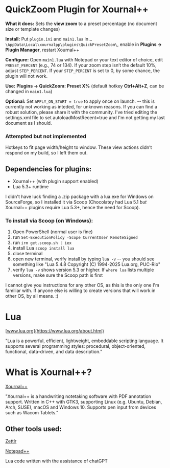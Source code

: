 # QuickZoom Plugin for Xournal++

**What it does:**
Sets the **view zoom** to a preset percentage (no document size or template changes)

**Install:** 
Put `plugin.ini` and `main1.lua` in `…\AppData\Local\xournalpp\plugins\QuickPresetZoom\`, enable in **Plugins → Plugin Manager**, restart Xournal++

**Configure:** 
Open `main1.lua` with Notepad or your text editor of choice, edit `PRESET_PERCENT` (e.g., 74 or 134). If your zoom step isn’t the default 10%, adjust `STEP_PERCENT`. If your `STEP_PERCENT` is set to 0, by some chance, the plugin will not work.

**Use:** 
**Plugins → QuickZoom: Preset X%** 
(default hotkey **Ctrl+Alt+Z**, can be changed in `main1.lua`)

**Optional:** 
Set `APPLY_ON_START = true` to apply once on launch. -- this is currently not working as inteded, for unknown reasons. If you can find a robust solution, please share it with the community. I've tried editing the settings.xml file to set autoloadMostRecent=true and I'm not getting my last document as I should.

### Attempted but not implemented
Hotkeys to fit page width/height to window. These view actions didn’t respond on my build, so I left them out.

## Dependencies for plugins: 
- Xournal++ (with plugin support enabled)
- Lua 5.3+ runtime

I didn't have luck finding a .zip package with a lua.exe for Windows on SourceForge, so I installed it via Scoop (Chocolatey had Lua 5.1 *but* Xournal++ plugins require Lua 5.3+, hence the need for Scoop).

### To install via Scoop (on Windows):
1. Open PowerShell (normal user is fine)
2. run ```Set-ExecutionPolicy -Scope CurrentUser RemoteSigned```
3. run ```irm get.scoop.sh | iex```
4. install Lua ```scoop install lua```
5. close terminal
6. open new terminal, verify install by typing ```lua -v``` -- you should see something like "Lua 5.4.8 Copyright (C) 1994-2025 Lua.org, PUC-Rio"
7. verify ```lua -v``` shows version 5.3 or higher. If ```where lua``` lists multiple versions, make sure the Scoop path is first

I cannot give you instructions for any other OS, as this is the only one I'm familiar with. If anyone else is willing to create versions that will work in other OS, by all means. :)

# Lua
[www.lua.org](https://www.lua.org/about.html)

"Lua is a powerful, efficient, lightweight, embeddable scripting language. It supports several programming styles: procedural, object-oriented, functional, data-driven, and data description."

# What is Xournal++?
[Xournal++](https://github.com/xournalpp)

"Xournal++ is a handwriting notetaking software with PDF annotation support. Written in C++ with GTK3, supporting Linux (e.g. Ubuntu, Debian, Arch, SUSE), macOS and Windows 10. Supports pen input from devices such as Wacom Tablets."

## Other tools used:
[Zettlr](https://www.zettlr.com/)

[Notepad++](https://notepad-plus-plus.org/)

Lua code written with the assistance of chatGPT
